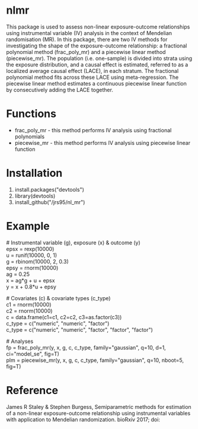 # nlmr
This package is used to assess non-linear exposure-outcome relationships using instrumental variable (IV) analysis in the context of Mendelian randomisation (MR). In this package, there are two IV methods for investigating the shape of the exposure-outcome relationship: a fractional polynomial method (frac_poly_mr) and a piecewise linear method (piecewise_mr). The population (i.e. one-sample) is divided into strata using the exposure distribution, and a causal effect is estimated, referred to as a localized average causal effect (LACE), in each stratum. The fractional polynomial method fits across these LACE using meta-regression. The piecewise linear method estimates a continuous piecewise linear function by consecutively adding the LACE together. 

# Functions
* frac_poly_mr - this method performs IV analysis using fractional polynomials 
* piecewise_mr - this method performs IV analysis using piecewise linear function

# Installation
1. install.packages("devtools")
2. library(devtools) 
3. install_github("/jrs95/nl_mr")

# Example
\# Instrumental variable (g), exposure (x) & outcome (y)  
epsx = rexp(10000)  
u    = runif(10000, 0, 1)  
g    = rbinom(10000, 2, 0.3)  
epsy = rnorm(10000)  
ag = 0.25  
x = ag\*g + u + epsx  
y = x + 0.8\*u + epsy  

\# Covariates (c) & covariate types (c_type)  
c1 = rnorm(10000)  
c2 = rnorm(10000)  
c = data.frame(c1=c1, c2=c2, c3=as.factor(c3))  
c_type = c("numeric", "numeric", "factor")  
c_type = c("numeric", "numeric", "factor", "factor", "factor")

\# Analyses  
fp = frac_poly_mr(y, x, g, c, c_type, family="gaussian", q=10, d=1, ci="model_se", fig=T)  
plm = piecewise_mr(y, x, g, c, c_type, family="gaussian", q=10, nboot=5, fig=T)

# Reference 
James R Staley & Stephen Burgess, Semiparametric methods for estimation of a non-linear exposure-outcome relationship using instrumental variables with application to Mendelian randomization. bioRxiv 2017; doi: 
